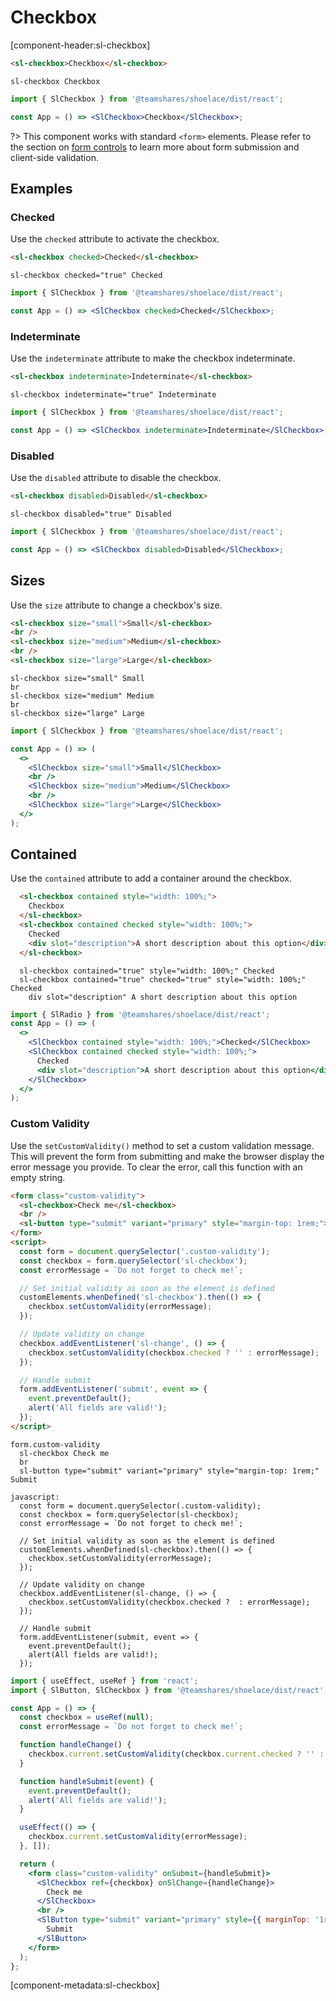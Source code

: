 # Checkbox

[component-header:sl-checkbox]

```html preview
<sl-checkbox>Checkbox</sl-checkbox>
```

```pug slim
sl-checkbox Checkbox
```

```jsx react
import { SlCheckbox } from '@teamshares/shoelace/dist/react';

const App = () => <SlCheckbox>Checkbox</SlCheckbox>;
```

?> This component works with standard `<form>` elements. Please refer to the section on [form controls](/getting-started/form-controls) to learn more about form submission and client-side validation.

## Examples

### Checked

Use the `checked` attribute to activate the checkbox.

```html preview
<sl-checkbox checked>Checked</sl-checkbox>
```

```pug slim
sl-checkbox checked="true" Checked
```

```jsx react
import { SlCheckbox } from '@teamshares/shoelace/dist/react';

const App = () => <SlCheckbox checked>Checked</SlCheckbox>;
```

### Indeterminate

Use the `indeterminate` attribute to make the checkbox indeterminate.

```html preview
<sl-checkbox indeterminate>Indeterminate</sl-checkbox>
```

```pug slim
sl-checkbox indeterminate="true" Indeterminate
```

```jsx react
import { SlCheckbox } from '@teamshares/shoelace/dist/react';

const App = () => <SlCheckbox indeterminate>Indeterminate</SlCheckbox>;
```

### Disabled

Use the `disabled` attribute to disable the checkbox.

```html preview
<sl-checkbox disabled>Disabled</sl-checkbox>
```

```pug slim
sl-checkbox disabled="true" Disabled
```

```jsx react
import { SlCheckbox } from '@teamshares/shoelace/dist/react';

const App = () => <SlCheckbox disabled>Disabled</SlCheckbox>;
```

## Sizes

Use the `size` attribute to change a checkbox's size.

```html preview
<sl-checkbox size="small">Small</sl-checkbox>
<br />
<sl-checkbox size="medium">Medium</sl-checkbox>
<br />
<sl-checkbox size="large">Large</sl-checkbox>
```

```pug slim
sl-checkbox size="small" Small
br
sl-checkbox size="medium" Medium
br
sl-checkbox size="large" Large
```

```jsx react
import { SlCheckbox } from '@teamshares/shoelace/dist/react';

const App = () => (
  <>
    <SlCheckbox size="small">Small</SlCheckbox>
    <br />
    <SlCheckbox size="medium">Medium</SlCheckbox>
    <br />
    <SlCheckbox size="large">Large</SlCheckbox>
  </>
);
```

## Contained

Use the `contained` attribute to add a container around the checkbox.

```html preview
  <sl-checkbox contained style="width: 100%;">
    Checkbox
  </sl-checkbox>
  <sl-checkbox contained checked style="width: 100%;">
    Checked
    <div slot="description">A short description about this option</div>
  </sl-checkbox>
```

```pug slim
  sl-checkbox contained="true" style="width: 100%;" Checked
  sl-checkbox contained="true" checked="true" style="width: 100%;" Checked
    div slot="description" A short description about this option
```

```jsx react
import { SlRadio } from '@teamshares/shoelace/dist/react';
const App = () => (
  <>
    <SlCheckbox contained style="width: 100%;">Checked</SlCheckbox>
    <SlCheckbox contained checked style="width: 100%;">
      Checked
      <div slot="description">A short description about this option</div>
    </SlCheckbox>
  </>
);
```

### Custom Validity

Use the `setCustomValidity()` method to set a custom validation message. This will prevent the form from submitting and make the browser display the error message you provide. To clear the error, call this function with an empty string.

```html preview
<form class="custom-validity">
  <sl-checkbox>Check me</sl-checkbox>
  <br />
  <sl-button type="submit" variant="primary" style="margin-top: 1rem;">Submit</sl-button>
</form>
<script>
  const form = document.querySelector('.custom-validity');
  const checkbox = form.querySelector('sl-checkbox');
  const errorMessage = `Do not forget to check me!`;

  // Set initial validity as soon as the element is defined
  customElements.whenDefined('sl-checkbox').then(() => {
    checkbox.setCustomValidity(errorMessage);
  });

  // Update validity on change
  checkbox.addEventListener('sl-change', () => {
    checkbox.setCustomValidity(checkbox.checked ? '' : errorMessage);
  });

  // Handle submit
  form.addEventListener('submit', event => {
    event.preventDefault();
    alert('All fields are valid!');
  });
</script>
```

```pug slim
form.custom-validity
  sl-checkbox Check me
  br
  sl-button type="submit" variant="primary" style="margin-top: 1rem;" Submit

javascript:
  const form = document.querySelector(.custom-validity);
  const checkbox = form.querySelector(sl-checkbox);
  const errorMessage = `Do not forget to check me!`;

  // Set initial validity as soon as the element is defined
  customElements.whenDefined(sl-checkbox).then(() => {
    checkbox.setCustomValidity(errorMessage);
  });

  // Update validity on change
  checkbox.addEventListener(sl-change, () => {
    checkbox.setCustomValidity(checkbox.checked ?  : errorMessage);
  });

  // Handle submit
  form.addEventListener(submit, event => {
    event.preventDefault();
    alert(All fields are valid!);
  });
```

```jsx react
import { useEffect, useRef } from 'react';
import { SlButton, SlCheckbox } from '@teamshares/shoelace/dist/react';

const App = () => {
  const checkbox = useRef(null);
  const errorMessage = `Do not forget to check me!`;

  function handleChange() {
    checkbox.current.setCustomValidity(checkbox.current.checked ? '' : errorMessage);
  }

  function handleSubmit(event) {
    event.preventDefault();
    alert('All fields are valid!');
  }

  useEffect(() => {
    checkbox.current.setCustomValidity(errorMessage);
  }, []);

  return (
    <form class="custom-validity" onSubmit={handleSubmit}>
      <SlCheckbox ref={checkbox} onSlChange={handleChange}>
        Check me
      </SlCheckbox>
      <br />
      <SlButton type="submit" variant="primary" style={{ marginTop: '1rem' }}>
        Submit
      </SlButton>
    </form>
  );
};
```

[component-metadata:sl-checkbox]
